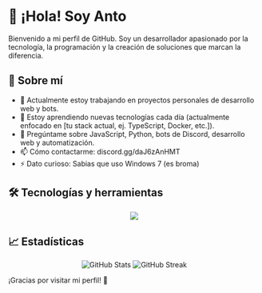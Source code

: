 # 👋 ¡Hola! Soy Anto

Bienvenido a mi perfil de GitHub. Soy un desarrollador apasionado por la tecnología, la programación y la creación de soluciones que marcan la diferencia.

## 🚀 Sobre mí

- 🔭 Actualmente estoy trabajando en proyectos personales de desarrollo web y bots.
- 🌱 Estoy aprendiendo nuevas tecnologías cada día (actualmente enfocado en [tu stack actual, ej. TypeScript, Docker, etc.]).
- 💬 Pregúntame sobre JavaScript, Python, bots de Discord, desarrollo web y automatización.
- 📫 Cómo contactarme: discord.gg/daJ6zAnHMT
- ⚡ Dato curioso: Sabias que uso Windows 7 (es broma)

## 🛠️ Tecnologías y herramientas

<p align="center">
  <a href="https://skillicons.dev">
    <img src="https://skillicons.dev/icons?i=astro,nodejs,discord,bots,androidstudio,java,github,md,nextjs,vscode,vercel" />
  </a>
</p>

## 📈 Estadísticas

<p align="center">
  <img src="https://github-readme-stats.vercel.app/api?username=antolinnin&show_icons=true&theme=github_dark&hide_border=true" alt="GitHub Stats" />
  <img src="https://github-readme-streak-stats.herokuapp.com?user=antolinnin&theme=github-dark&hide_border=true" alt="GitHub Streak" />
</p>

¡Gracias por visitar mi perfil! 🌟  
